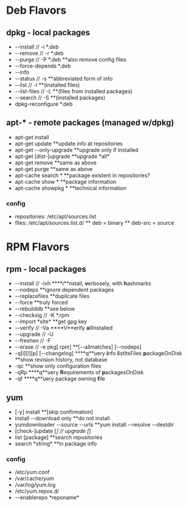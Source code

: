 # Deb Flavors
## dpkg - local packages
 * --install // -i \*.deb
 * --remove // -r \*.deb
 * --purge // -P \*.deb
 **also remove config files
 * --force-depends \*.deb
 * --info
 * --status // -s
 **abbreviated form of info
 * --list // -l
 **(installed files)
 * --list-files // -L
 **(files from installed packages)
 * --search // -S
 **(installed packages)
 * dpkg-reconfigure \*.deb
## apt-* - remote packages (managed w/dpkg)
* apt-get install <package-name>
* apt-get update
**update info at repositories
* apt-get --only-upgrade
**upgrade only if installed
* apt-get \[dist-\]upgrade
**upgrade \*all\*
* apt-get remove
**same as above
* apt-get purge
**same as above
* apt-cache search \*
**package existent in repositories?
* apt-cache show \*
**package information
* apt-cache showpkg \*
**technical information
### config
 * repositories: /etc/apt/sources.list
 * files: /etc/apt/sources.list.d/
 ** deb = binary
 ** deb-src = source

# RPM Flavors
## rpm - local packages
 * --install // -ivh
 ****i**nstall, **v**erbosely, with **h**ashmarks
 * --nodeps
 **ignore dependent packages
 * --replacefiles
 **duplicate files
 * --force
 **truly forced
 * --rebuilddb
 **see below
 * --checksig // -K \*.rpm
 * --import \*site\*
 **get gpg key
 * --verify // -Va
 ****V**erify **a**llInstalled
 * --upgrade // -U
 * --freshen // -F
 * --erase // -e pkg[.rpm]
 **\[--allmatches\] \[--nodeps\]
 * -q\[i\]\[l\]\[p\] \[--changelog\]
 ****q**uery **i**nfo **l**istItsFiles **p**ackageOnDisk
 **show revision history, not database
 * -qc
 **show only configuration files
 * -qRp
 ****q**uery **R**equirements of **p**ackagesOnDisk
 * -qf
 ****q**uery package owning **f**ile
## yum
 * \[-y\] install
 **\[skip confirmation\]
 * install --download only
 **do not install
 * yumdownloader --source --urls
 **yum install --resolve --destdir
 * \[check-\]update \[*\] // upgrade \[*\]
 * list \[package\]
 **search repositories
 * search \*string\*
 **in package info
### config
 * /etc/yum.conf
 * /var/cache/yum
 * /var/log/yum.log
 * /etc/yum.repos.d/
 * --enablerepo \*reponame\*
